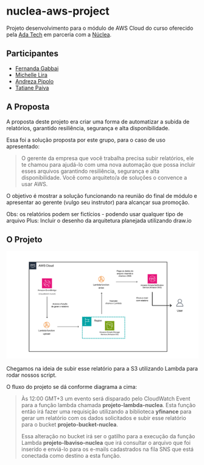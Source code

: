 # nuclea-aws-project

Projeto desenvolvimento para o módulo de AWS Cloud do curso
oferecido pela [Ada Tech](https://www.linkedin.com/school/adatechbr/) 
em parceria com a [Núclea](https://www.linkedin.com/company/nucleabr/).

## Participantes

- [Fernanda Gabbai](https://github.com/fergabbai)
- [Michelle Lira](https://github.com/michelle-lira)
- [Andreza Pipolo](https://github.com/andrezapipolo)
- [Tatiane Paiva](https://github.com/Tatimoriam)


## A Proposta

A proposta deste projeto era criar uma forma de automatizar a 
subida de relatórios, garantido resiliência, segurança e 
alta disponibilidade.

Essa foi a solução proposta por este grupo, para o caso de uso apresentado:

>O gerente da empresa que você trabalha precisa subir relatórios, ele te chamou para ajudá-lo com uma nova automação que possa incluir esses arquivos garantindo resiliência, segurança e alta disponibilidade. Você como arquiteto/a de soluções o convence a usar AWS.

O objetivo é mostrar a solução funcionando na reunião do final de módulo e apresentar ao gerente (vulgo seu instrutor) para alcançar sua promoção.

Obs: os relatórios podem ser fictícios - podendo usar qualquer tipo de arquivo
Plus: Incluir o desenho da arquitetura planejada utilizando draw.io

## O Projeto
![Diagrama da arquitetura](/img/arquitetura-projeto-cloud-aws.png)

Chegamos na ideia de subir esse relatório para a S3 utilizando
Lambda para rodar nossos script.

O fluxo do projeto se dá conforme diagrama a cima:
> Às 12:00 GMT+3 um evento será disparado pelo CloudWatch Event para a 
> função lambda chamada **projeto-lambda-nuclea**.
> Esta função então irá fazer uma requisição utilizando a biblioteca **yfinance**
> para gerar um relatório com os dados solicitados e subir esse relatório para o bucket 
> **projeto-bucket-nuclea**.
> 
> Essa alteração no bucket irá ser o gatilho para a execução da função Lambda **projeto-lbaviso-nuclea**
> que irá consultar o arquivo que foi inserido e enviá-lo para os e-mails cadastrados
> na fila SNS que está conectada como destino a esta função.
